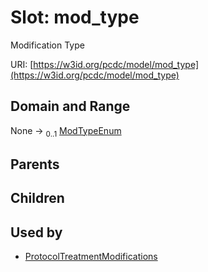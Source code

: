 
# Slot: mod_type


Modification Type

URI: [https://w3id.org/pcdc/model/mod_type](https://w3id.org/pcdc/model/mod_type)


## Domain and Range

None &#8594;  <sub>0..1</sub> [ModTypeEnum](ModTypeEnum.md)

## Parents


## Children


## Used by

 * [ProtocolTreatmentModifications](ProtocolTreatmentModifications.md)
